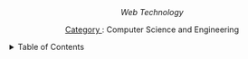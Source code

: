 <div align="center">
  <i>Web Technology</i>
  <p><u> Category </u>:	Computer Science and Engineering</p>
</div>

<!-- # Web Technolgy

## introduction web technology

## html

### css -->

<details>
    <summary>Table of Contents</summary>
  <ol>
        <li>
            <a alt="" href="#">introduction to hyperlinks</a>
            <ul>
                <a alt="" href="#"></a>
                <a alt="" href="#"></a>
            </ul>
        </li>
        <li>
            <a alt="" href="#">cascading style sheet</a>
            <ul>
                <a alt="" href="#"></a>
                <a alt="" href="#"></a>
            </ul>
        </li>
        
        <li>
            <a alt="" href="#">xhtml</a>
            <ul>
                 <a alt="" href="#"></a>
                 <a alt="" href="#"></a>
            </ul>
        </li>
        
        <li>
            <a alt="" href="#">xml</a>
            <ul>
                <a alt="" href="#"></a>
                <a alt="" href="#"></a>
            </ul>
        </li>
        
        <li>
            <a alt="javascript" href="#">javascript (js)</a>
            <ul>
                <a alt="" href="#"></a>
            </ul>
        </li>
        
        <li>
            <a alt="" href="#">java server pages (jsp)</a>
            <ul>
                <a alt="" href="#"></a>
                <a alt="" href="#"></a>
            </ul>
        </li>
  </ol>
</details>
